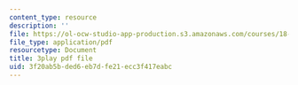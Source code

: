 ```yaml
---
content_type: resource
description: ''
file: https://ol-ocw-studio-app-production.s3.amazonaws.com/courses/18-01sc-single-variable-calculus-fall-2010/3f20ab5bded6eb7dfe21ecc3f417eabc_QLo5dRFEyl8.pdf
file_type: application/pdf
resourcetype: Document
title: 3play pdf file
uid: 3f20ab5b-ded6-eb7d-fe21-ecc3f417eabc
---
```


